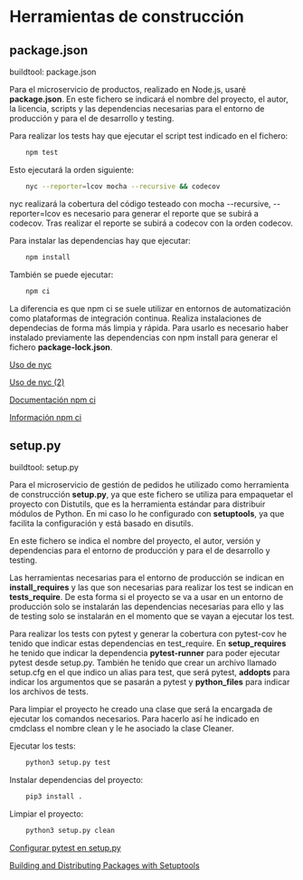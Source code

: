 # Herramientas de construcción

## package.json

buildtool: package.json

Para el microservicio de productos, realizado en Node.js, usaré **package.json**. En este fichero se indicará el nombre del proyecto, el autor, la licencia, scripts y las dependencias necesarias para el entorno de producción y para el de desarrollo y testing.

Para realizar los tests hay que ejecutar el script test indicado en el fichero:

```bash
    npm test
```

Esto ejecutará la orden siguiente:

```bash
    nyc --reporter=lcov mocha --recursive && codecov
```

nyc realizará la cobertura del código testeado con mocha --recursive, --reporter=lcov es necesario para generar el reporte que se subirá a codecov. Tras realizar el reporte se subirá a codecov con la orden codecov.

Para instalar las dependencias hay que ejecutar:

```bash
    npm install
```

También se puede ejecutar:

```bash
    npm ci
```

La diferencia es que npm ci se suele utilizar en entornos de automatización como plataformas de integración continua. Realiza instalaciones de dependecias de forma más limpia y rápida. Para usarlo es necesario haber instalado previamente las dependencias con npm install para generar el fichero **package-lock.json**.

[Uso de nyc](https://github.com/istanbuljs/nyc)

[Uso de nyc (2)](https://istanbul.js.org/docs/tutorials/mocha/)  

[Documentación npm ci](https://docs.npmjs.com/cli/ci.html)  

[Información npm ci](https://medium.com/better-programming/npm-ci-vs-npm-install-which-should-you-use-in-your-node-js-projects-51e07cb71e26)

## setup.py

buildtool: setup.py

Para el microservicio de gestión de pedidos he utilizado como herramienta de construcción **setup.py**, ya que este fichero se utiliza para empaquetar el proyecto con Distutils, que es la herramienta estándar para distribuir módulos de Python. En mi caso lo he configurado con **setuptools**, ya que facilita la configuración y está basado en disutils.

En este fichero se indica el nombre del proyecto, el autor, versión y dependencias para el entorno de producción y para el de desarrollo y testing.

Las herramientas necesarias para el entorno de producción se indican en **install_requires** y las que son necesarias para realizar los test se indican en **tests_require**. De esta forma si el proyecto se va a usar en un entorno de producción solo se instalarán las dependencias necesarias para ello y las de testing solo se instalarán en el momento que se vayan a ejecutar los test.

Para realizar los tests con pytest y generar la cobertura con pytest-cov he tenido que indicar estas dependencias en test_require. En **setup_requires** he tenido que indicar la dependencia **pytest-runner** para poder ejecutar pytest desde setup.py. También he tenido que crear un archivo llamado setup.cfg en el que indico un alias para test, que será pytest, **addopts** para indicar los argumentos que se pasarán a pytest y **python_files** para indicar los archivos de tests.

Para limpiar el proyecto he creado una clase que será la encargada de ejecutar los comandos necesarios. Para hacerlo así he indicado en cmdclass el nombre clean y le he asociado la clase Cleaner.

Ejecutar los tests:

```bash
    python3 setup.py test
```

Instalar dependencias del proyecto:

```bash
    pip3 install .
```

Limpiar el proyecto:

```bash
    python3 setup.py clean
```

[Configurar pytest en setup.py](https://pytest.readthedocs.io/en/2.8.7/goodpractices.html)

[Building and Distributing Packages with Setuptools](https://setuptools.readthedocs.io/en/latest/setuptools.html)
